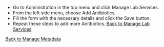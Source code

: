 * Go to Administration in the top menu and click Manage Lab Services.
* From the left side menu, choose Add Anitbiotics.
* Fill the form with the necessary details and click the Save button.
* Repeat these steps to add more Anitbiotics.
[Back to Manage Lab Services](https://github.com/hmislk/hmis/wiki/Manage-Lab-Services)

[Back to Manage Metadata](https://github.com/hmislk/hmis/wiki/Manage-Metadata)